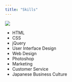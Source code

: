 ```yaml
---
title: "Skills"
---
```


<img src="{{ site.url }}/images/skills.jpg" class="img-responsive img-rounded">


* HTML
* CSS
* jQuery
* User Interface Design
* Web Design
* Photoshop
* Marketing
* Customer Service
* Japanese Business Culture
